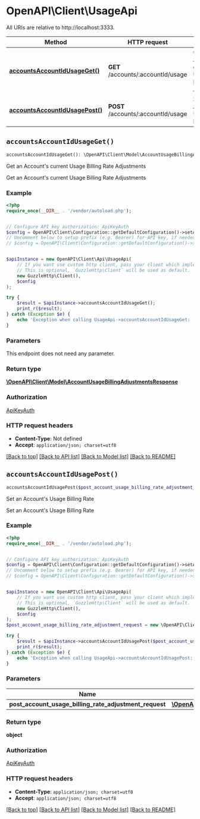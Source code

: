 # OpenAPI\Client\UsageApi

All URIs are relative to http://localhost:3333.

Method | HTTP request | Description
------------- | ------------- | -------------
[**accountsAccountIdUsageGet()**](UsageApi.md#accountsAccountIdUsageGet) | **GET** /accounts/:accountId/usage | Get an Account&#39;s current Usage Billing Rate Adjustments
[**accountsAccountIdUsagePost()**](UsageApi.md#accountsAccountIdUsagePost) | **POST** /accounts/:accountId/usage | Set an Account&#39;s Usage Billing Rate


## `accountsAccountIdUsageGet()`

```php
accountsAccountIdUsageGet(): \OpenAPI\Client\Model\AccountUsageBillingAdjustmentsResponse
```

Get an Account's current Usage Billing Rate Adjustments

Get an Account's current Usage Billing Rate Adjustments

### Example

```php
<?php
require_once(__DIR__ . '/vendor/autoload.php');


// Configure API key authorization: ApiKeyAuth
$config = OpenAPI\Client\Configuration::getDefaultConfiguration()->setApiKey('X-API-Key', 'YOUR_API_KEY');
// Uncomment below to setup prefix (e.g. Bearer) for API key, if needed
// $config = OpenAPI\Client\Configuration::getDefaultConfiguration()->setApiKeyPrefix('X-API-Key', 'Bearer');


$apiInstance = new OpenAPI\Client\Api\UsageApi(
    // If you want use custom http client, pass your client which implements `GuzzleHttp\ClientInterface`.
    // This is optional, `GuzzleHttp\Client` will be used as default.
    new GuzzleHttp\Client(),
    $config
);

try {
    $result = $apiInstance->accountsAccountIdUsageGet();
    print_r($result);
} catch (Exception $e) {
    echo 'Exception when calling UsageApi->accountsAccountIdUsageGet: ', $e->getMessage(), PHP_EOL;
}
```

### Parameters

This endpoint does not need any parameter.

### Return type

[**\OpenAPI\Client\Model\AccountUsageBillingAdjustmentsResponse**](../Model/AccountUsageBillingAdjustmentsResponse.md)

### Authorization

[ApiKeyAuth](../../README.md#ApiKeyAuth)

### HTTP request headers

- **Content-Type**: Not defined
- **Accept**: `application/json; charset=utf8`

[[Back to top]](#) [[Back to API list]](../../README.md#endpoints)
[[Back to Model list]](../../README.md#models)
[[Back to README]](../../README.md)

## `accountsAccountIdUsagePost()`

```php
accountsAccountIdUsagePost($post_account_usage_billing_rate_adjustment_request): object
```

Set an Account's Usage Billing Rate

Set an Account's Usage Billing Rate

### Example

```php
<?php
require_once(__DIR__ . '/vendor/autoload.php');


// Configure API key authorization: ApiKeyAuth
$config = OpenAPI\Client\Configuration::getDefaultConfiguration()->setApiKey('X-API-Key', 'YOUR_API_KEY');
// Uncomment below to setup prefix (e.g. Bearer) for API key, if needed
// $config = OpenAPI\Client\Configuration::getDefaultConfiguration()->setApiKeyPrefix('X-API-Key', 'Bearer');


$apiInstance = new OpenAPI\Client\Api\UsageApi(
    // If you want use custom http client, pass your client which implements `GuzzleHttp\ClientInterface`.
    // This is optional, `GuzzleHttp\Client` will be used as default.
    new GuzzleHttp\Client(),
    $config
);
$post_account_usage_billing_rate_adjustment_request = new \OpenAPI\Client\Model\PostAccountUsageBillingRateAdjustmentRequest(); // \OpenAPI\Client\Model\PostAccountUsageBillingRateAdjustmentRequest

try {
    $result = $apiInstance->accountsAccountIdUsagePost($post_account_usage_billing_rate_adjustment_request);
    print_r($result);
} catch (Exception $e) {
    echo 'Exception when calling UsageApi->accountsAccountIdUsagePost: ', $e->getMessage(), PHP_EOL;
}
```

### Parameters

Name | Type | Description  | Notes
------------- | ------------- | ------------- | -------------
 **post_account_usage_billing_rate_adjustment_request** | [**\OpenAPI\Client\Model\PostAccountUsageBillingRateAdjustmentRequest**](../Model/PostAccountUsageBillingRateAdjustmentRequest.md)|  |

### Return type

**object**

### Authorization

[ApiKeyAuth](../../README.md#ApiKeyAuth)

### HTTP request headers

- **Content-Type**: `application/json; charset=utf8`
- **Accept**: `application/json; charset=utf8`

[[Back to top]](#) [[Back to API list]](../../README.md#endpoints)
[[Back to Model list]](../../README.md#models)
[[Back to README]](../../README.md)
